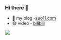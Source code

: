 ### Hi there 👋

- 🌱 my blog -<a href="http://www.zuo11.com">zuo11.com</a>
- 😄 video - <a href="https://space.bilibili.com/486840111">bilibili</a>

<a href="http://www.zuo11.com">
<img align="center" src="https://github-readme-stats.vercel.app/api?username=zuoxiaobai&show_icons=true&theme=buefy" /></a>

<!--
**zuoxiaobai/zuoxiaobai** is a ✨ _special_ ✨ repository because its `README.md` (this file) appears on your GitHub profile.

Here are some ideas to get you started:

- 🔭 I’m currently working on ...
- 🌱 I’m currently learning ...
- 👯 I’m looking to collaborate on ...
- 🤔 I’m looking for help with ...
- 💬 Ask me about ...
- 📫 How to reach me: ...
-  Pronouns: ...
- ⚡ Fun fact: ...
-->
